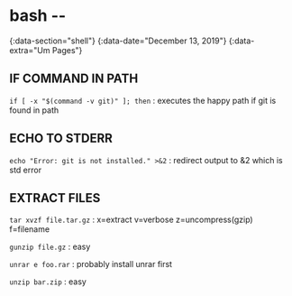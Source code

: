 # bash --
{:data-section="shell"}
{:data-date="December 13, 2019"}
{:data-extra="Um Pages"}

## IF COMMAND IN PATH
`if [ -x "$(command -v git)" ]; then`
: executes the happy path if git is found in path

## ECHO TO STDERR
`echo "Error: git is not installed." >&2`
: redirect output to &2 which is std error

## EXTRACT FILES
`tar xvzf file.tar.gz`
: x=extract v=verbose z=uncompress(gzip) f=filename

`gunzip file.gz`
: easy

`unrar e foo.rar`
: probably install unrar first

`unzip bar.zip`
: easy
